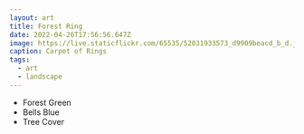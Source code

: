 ```yaml
---
layout: art
title: Forest Ring
date: 2022-04-26T17:56:56.647Z
image: https://live.staticflickr.com/65535/52031933573_d9909beacd_b_d.jpg
caption: Carpet of Rings
tags:
  - art
  - landscape
---
```

* Forest Green
* Bells Blue
* Tree Cover